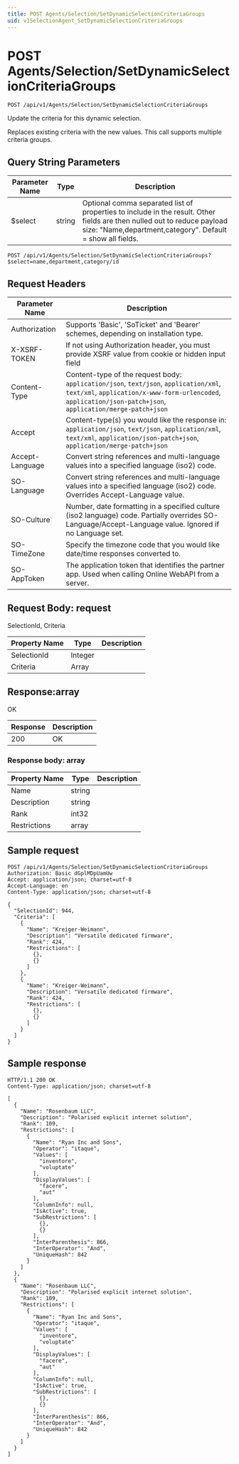 ```yaml
---
title: POST Agents/Selection/SetDynamicSelectionCriteriaGroups
uid: v1SelectionAgent_SetDynamicSelectionCriteriaGroups
---
```


# POST Agents/Selection/SetDynamicSelectionCriteriaGroups

```http
POST /api/v1/Agents/Selection/SetDynamicSelectionCriteriaGroups
```

Update the criteria for this dynamic selection.


Replaces existing criteria with the new values. This call supports multiple criteria groups.






## Query String Parameters

| Parameter Name | Type |  Description |
|----------------|------|--------------|
| $select | string |  Optional comma separated list of properties to include in the result. Other fields are then nulled out to reduce payload size: "Name,department,category". Default = show all fields. |

```http
POST /api/v1/Agents/Selection/SetDynamicSelectionCriteriaGroups?$select=name,department,category/id
```


## Request Headers

| Parameter Name | Description |
|----------------|-------------|
| Authorization  | Supports 'Basic', 'SoTicket' and 'Bearer' schemes, depending on installation type. |
| X-XSRF-TOKEN   | If not using Authorization header, you must provide XSRF value from cookie or hidden input field |
| Content-Type | Content-type of the request body: `application/json`, `text/json`, `application/xml`, `text/xml`, `application/x-www-form-urlencoded`, `application/json-patch+json`, `application/merge-patch+json` |
| Accept         | Content-type(s) you would like the response in: `application/json`, `text/json`, `application/xml`, `text/xml`, `application/json-patch+json`, `application/merge-patch+json` |
| Accept-Language | Convert string references and multi-language values into a specified language (iso2) code. |
| SO-Language | Convert string references and multi-language values into a specified language (iso2) code. Overrides Accept-Language value. |
| SO-Culture | Number, date formatting in a specified culture (iso2 language) code. Partially overrides SO-Language/Accept-Language value. Ignored if no Language set. |
| SO-TimeZone | Specify the timezone code that you would like date/time responses converted to. |
| SO-AppToken | The application token that identifies the partner app. Used when calling Online WebAPI from a server. |

## Request Body: request 

SelectionId, Criteria 

| Property Name | Type |  Description |
|----------------|------|--------------|
| SelectionId | Integer |  |
| Criteria | Array |  |

## Response:array

OK

| Response | Description |
|----------------|-------------|
| 200 | OK |

### Response body: array

| Property Name | Type |  Description |
|----------------|------|--------------|
| Name | string |  |
| Description | string |  |
| Rank | int32 |  |
| Restrictions | array |  |

## Sample request

```http!
POST /api/v1/Agents/Selection/SetDynamicSelectionCriteriaGroups
Authorization: Basic dGplMDpUamUw
Accept: application/json; charset=utf-8
Accept-Language: en
Content-Type: application/json; charset=utf-8

{
  "SelectionId": 944,
  "Criteria": [
    {
      "Name": "Kreiger-Weimann",
      "Description": "Versatile dedicated firmware",
      "Rank": 424,
      "Restrictions": [
        {},
        {}
      ]
    },
    {
      "Name": "Kreiger-Weimann",
      "Description": "Versatile dedicated firmware",
      "Rank": 424,
      "Restrictions": [
        {},
        {}
      ]
    }
  ]
}
```

## Sample response

```http_
HTTP/1.1 200 OK
Content-Type: application/json; charset=utf-8

[
  {
    "Name": "Rosenbaum LLC",
    "Description": "Polarised explicit internet solution",
    "Rank": 109,
    "Restrictions": [
      {
        "Name": "Ryan Inc and Sons",
        "Operator": "itaque",
        "Values": [
          "inventore",
          "voluptate"
        ],
        "DisplayValues": [
          "facere",
          "aut"
        ],
        "ColumnInfo": null,
        "IsActive": true,
        "SubRestrictions": [
          {},
          {}
        ],
        "InterParenthesis": 866,
        "InterOperator": "And",
        "UniqueHash": 842
      }
    ]
  },
  {
    "Name": "Rosenbaum LLC",
    "Description": "Polarised explicit internet solution",
    "Rank": 109,
    "Restrictions": [
      {
        "Name": "Ryan Inc and Sons",
        "Operator": "itaque",
        "Values": [
          "inventore",
          "voluptate"
        ],
        "DisplayValues": [
          "facere",
          "aut"
        ],
        "ColumnInfo": null,
        "IsActive": true,
        "SubRestrictions": [
          {},
          {}
        ],
        "InterParenthesis": 866,
        "InterOperator": "And",
        "UniqueHash": 842
      }
    ]
  }
]
```